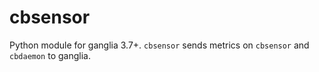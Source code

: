 # cbsensor
Python module for ganglia 3.7+.
`cbsensor` sends metrics on `cbsensor` and `cbdaemon` to ganglia.